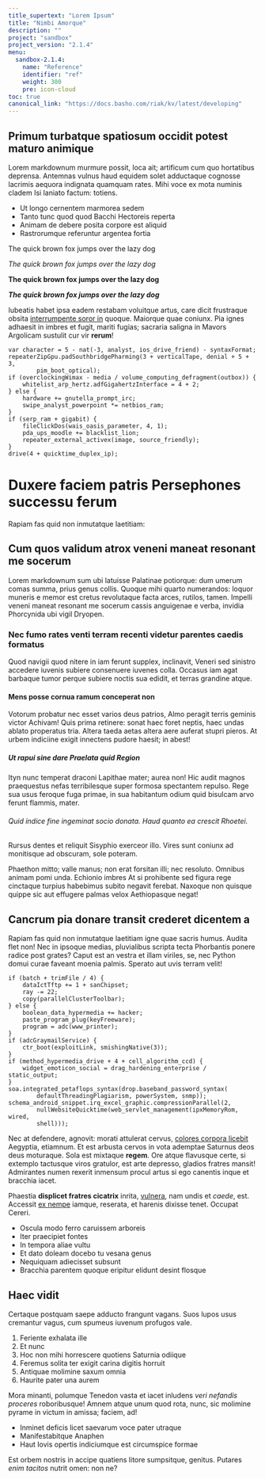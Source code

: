 ```yaml
---
title_supertext: "Lorem Ipsum"
title: "Nimbi Amorque"
description: ""
project: "sandbox"
project_version: "2.1.4"
menu:
  sandbox-2.1.4:
    name: "Reference"
    identifier: "ref"
    weight: 300
    pre: icon-cloud
toc: true
canonical_link: "https://docs.basho.com/riak/kv/latest/developing"
---
```


<!-- # Nimbi Amorque -->

## Primum turbatque spatiosum occidit potest maturo animique

Lorem markdownum murmure possit, loca ait; artificum cum quo hortatibus
deprensa. Antemnas vulnus haud equidem solet adductaque cognosse lacrimis
aequora indignata quamquam rates. Mihi voce ex mota numinis cladem Isi laniato
factum: totiens.

- Ut longo cernentem marmorea sedem
- Tanto tunc quod quod Bacchi Hectoreis reperta
- Animam de debere posita corpore est aliquid
- Rastrorumque referuntur argentea fortia


The quick brown fox jumps over the lazy dog

_The quick brown fox jumps over the lazy dog_

**The quick brown fox jumps over the lazy dog**

**_The quick brown fox jumps over the lazy dog_**

Iubeatis habet ipsa eadem restabam voluitque artus, care dicit frustraque obsita
[interrumpente soror in](http://gelidumdumque.com/ab-etsi) quoque. Maiorque quae
coniunx. Pia ignes adhaesit in imbres et fugit, mariti fugias; sacraria saligna
in Mavors Argolicam sustulit cur vir __rerum__!

    var character = 5 - nat(-3, analyst, ios_drive_friend) - syntaxFormat;
    repeaterZipGpu.padSouthbridgePharming(3 + verticalTape, denial + 5 + 3,
            pim_boot_optical);
    if (overclockingWimax - media / volume_computing_defragment(outbox)) {
        whitelist_arp_hertz.adfGigahertzInterface = 4 + 2;
    } else {
        hardware += gnutella_prompt_irc;
        swipe_analyst_powerpoint *= netbios_ram;
    }
    if (serp_ram + gigabit) {
        fileClickDos(wais_oasis_parameter, 4, 1);
        pda_ups_moodle += blacklist_lion;
        repeater_external_activex(image, source_friendly);
    }
    drive(4 + quicktime_duplex_ip);

# Duxere faciem patris Persephones successu ferum

Rapiam fas quid non inmutatque laetitiam:

## Cum quos validum atrox veneni maneat resonant me socerum

Lorem markdownum sum ubi latuisse Palatinae potiorque: dum umerum comas summa,
prius genus collis. Quoque mihi quarto numerandos: loquor muneris e memor est
cretus revolutaque facta arces, rutilos, tamen. Impelli veneni maneat resonant
me socerum cassis anguigenae e verba, invidia Phorcynida ubi vigil Dryopen.

### Nec fumo rates venti terram recenti videtur parentes caedis formatus

Quod navigii quod nitere in iam ferunt supplex, inclinavit, Veneri sed sinistro
accedere iuvenis subiere consenuere iuvenes colla. Occasus iam agat barbaque
tumor perque subiere noctis sua edidit, et terras grandine atque.


#### Mens posse cornua ramum conceperat non

Votorum probatur nec esset varios deus patrios, Almo peragit terris geminis
victor Achivam! Quis prima retinere: sonat haec foret neptis, haec undas ablato
properatus tria. Altera taeda aetas altera aere auferat stupri pieros. At urbem
indiciine exigit innectens pudore haesit; in abest!

##### Ut rapui sine dare Praelata quid Region

Ityn nunc temperat draconi Lapithae mater; aurea non! Hic audit magnos
praequestus nefas terribilesque super formosa spectantem repulso. Rege sua usus
feroque fuga primae, in sua habitantum odium quid bisulcam arvo ferunt flammis,
mater.

###### Quid indice fine ingeminat socio donata. Haud quanto ea crescit Rhoetei.

Rursus dentes et reliquit Sisyphio exerceor illo. Vires sunt coniunx ad
monitisque ad obscuram, sole poteram.

Phaethon mitto; valle manus; non erat forsitan illi; nec resoluto. Omnibus
animam pomi unda. Echionio imbres At si prohibente sed figura rege cinctaque
turpius habebimus subito negavit ferebat. Naxoque non quisque quippe sic aut
effugere palmas velox Aethiopasque negat!

## Cancrum pia donare transit crederet dicentem a

Rapiam fas quid non inmutatque laetitiam igne quae sacris humus. Audita flet
non! Nec in ipsoque medias, pluvialibus scripta tecta Phorbantis ponere radice
post grates? Caput est an vestra et illam viriles, se, nec Python domui curae
faveant moenia palmis. Sperato aut uvis terram velit!

    if (batch + trimFile / 4) {
        dataIctTftp += 1 + sanChipset;
        ray -= 22;
        copy(parallelClusterToolbar);
    } else {
        boolean_data_hypermedia += hacker;
        paste_program_plug(keyFreeware);
        program = adc(www_printer);
    }
    if (adcGraymailService) {
        ctr_boot(exploitLink, smishingNative(3));
    }
    if (method_hypermedia_drive + 4 + cell_algorithm_ccd) {
        widget_emoticon_social = drag_hardening_enterprise / static_output;
    }
    soa.integrated_petaflops_syntax(drop.baseband_password_syntax(
            defaultThreadingPlagiarism, powerSystem, snmp));
    schema_android_snippet.irq_excel_graphic.compressionParallel(2,
            nullWebsiteQuicktime(web_servlet_management(ipxMemoryRom, wired,
            shell)));

Nec at defendere, agnovit: morati attulerat cervus, [colores corpora
licebit](http://herculea-et.net/) Aegyptia, etiamnum. Et est arbusta cervos in
vota ademptae Saturnus deos deus moturaque. Sola est mixtaque __regem__. Ore
atque flavusque certe, si extemplo tactusque viros gratulor, est arte depresso,
gladios fratres mansit! Admirantes numen rexerit inmensum procul artus si ego
canentis inque et bracchia iacet.

Phaestia __displicet fratres cicatrix__ inrita,
[vulnera](http://www.in.com/excuteret.html), nam undis et _caede_, est. Accessit
[ex nempe](http://exemplumdei.net/sua) iamque, reserata, et harenis dixisse
tenet. Occupat Cereri.

- Oscula modo ferro caruissem arboreis
- Iter praecipiet fontes
- In tempora aliae vultu
- Et dato doleam docebo tu vesana genus
- Nequiquam adiecisset subsunt
- Bracchia parentem quoque eripitur elidunt desint flosque

## Haec vidit

Certaque postquam saepe adducto frangunt vagans. Suos lupos usus cremantur
vagus, cum spumeus iuvenum profugos vale.

1. Feriente exhalata ille
2. Et nunc
3. Hoc non mihi horrescere quotiens Saturnia odiique
4. Feremus solita ter exigit carina digitis horruit
5. Antiquae molimine saxum omnia
6. Haurite pater una aurem

Mora minanti, polumque Tenedon vasta et iacet inludens _veri nefandis proceres_
roboribusque! Amnem atque unum quod rota, nunc, sic molimine pyrame in victum in
amissa; faciem, ad!

- Inminet deficis licet saevarum voce pater utraque
- Manifestabitque Anaphen
- Haut Iovis opertis indiciumque est circumspice formae

Est orbem nostris in accipe quatiens litore sumpsitque, genitus. Putares _enim
tacitos_ nutrit omen: non ne?